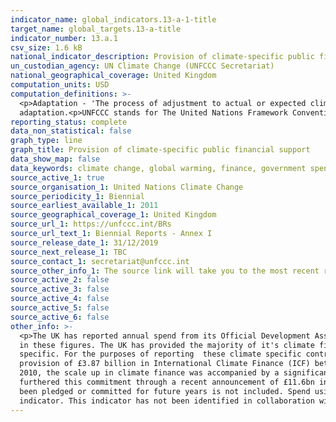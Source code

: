 ```yaml
---
indicator_name: global_indicators.13-a-1-title
target_name: global_targets.13-a-title
indicator_number: 13.a.1
csv_size: 1.6 kB
national_indicator_description: Provision of climate-specific public financial support as reported to the UNFCCC (Biennial Report - Annex I). Figures are given in in US Dollars.
un_custodian_agency: UN Climate Change (UNFCCC Secretariat)
national_geographical_coverage: United Kingdom
computation_units: USD
computation_definitions: >-
  <p>Adaptation - 'The process of adjustment to actual or expected climate and its effects' (IPCCC definition).<p>Mitigation - 'A human intervention to reduce emissions or enhance the sinks of greenhouse gases' (IPCCC definition).<p>Cross-cutting - Cross-cutting across mitigation and
  adaptation.<p>UNFCCC stands for The United Nations Framework Convention on Climate Change. <p>IPCCC stands for The Intergovernmental Panel on Climate Change.
reporting_status: complete
data_non_statistical: false
graph_type: line
graph_title: Provision of climate-specific public financial support
data_show_map: false
data_keywords: climate change, global warming, finance, government spending, ODA
source_active_1: true
source_organisation_1: United Nations Climate Change
source_periodicity_1: Biennial 
source_earliest_available_1: 2011
source_geographical_coverage_1: United Kingdom
source_url_1: https://unfccc.int/BRs
source_url_text_1: Biennial Reports - Annex I
source_release_date_1: 31/12/2019
source_next_release_1: TBC
source_contact_1: secretariat@unfccc.int
source_other_info_1: The source link will take you to the most recent report. Links to older reports are given under ANNEX I BR/NC SUBMISSIONS. Numbers are taken from the BR-CTF file for the United Kingdom, Table 7
source_active_2: false
source_active_3: false
source_active_4: false
source_active_5: false
source_active_6: false
other_info: >-
  <p>The UK has reported annual spend from its Official Development Assistance (ODA) budget that it has assessed as having clear climate change objectives. All of reported UK climate finance is ODA. Core/general contributions that the UK cannot specify as climate specific are not included
  in these figures. The UK has provided the majority of it's climate finance via grants.<p>100% of Green Climate Fund contributions are counted as as climate specific. The Global Environment Facility has a wider remit than climate and this has been accounted in the amount scored as climate
  specific. For the purposes of reporting  these climate specific contributions have been split as 50% adaption and 50%mitigation. Contributions through other channels are identfied as climate specific when they are assessed as having clear climate change objectives.<p>Building on the
  provision of £3.87 billion in International Climate Finance (ICF) between 2011/12- 2015/16, the UK committed to further scale up climate finance to at least £5.8 billion between 2016/17-2020/21. Since parties to the UNFCCC committed to providing new and additional fast-start finance from
  2010, the scale up in climate finance was accompanied by a significant scale up in UK ODA from £7.3 billion in 2009 to £14.6 billion in 2018. UK Climate Finance committments therefore represents a new, dedicated climate commitment which is additional to historic ODA levels. The UK has
  furthered this commitment through a recent announcement of £11.6bn in ICF from 2021-2025.<p>The UK has categorised spend to multilaterals and bilaterals as ‘committed’. The reported finance is the amount recorded as spent for UK Government budgetary purposes. Therefore spend that has
  been pledged or committed for future years is not included. Spend using promissory notes is accounted for. These represent a legal promise for the UK to provide the total value of the promissory note, to the note’s recipient.<p>The <a href="https://www.gov.uk/guidance/international-climate-finance">UK 2020 Climate Finance Results</a> (under 'Our Results') reports the International Climate Fund (ICF) results achieved against key performance indicators between the financial years 2011/12 and 2019/20.</p> Data follows the UN specification for this
  indicator. This indicator has not been identified in collaboration with topic experts.
---
```


